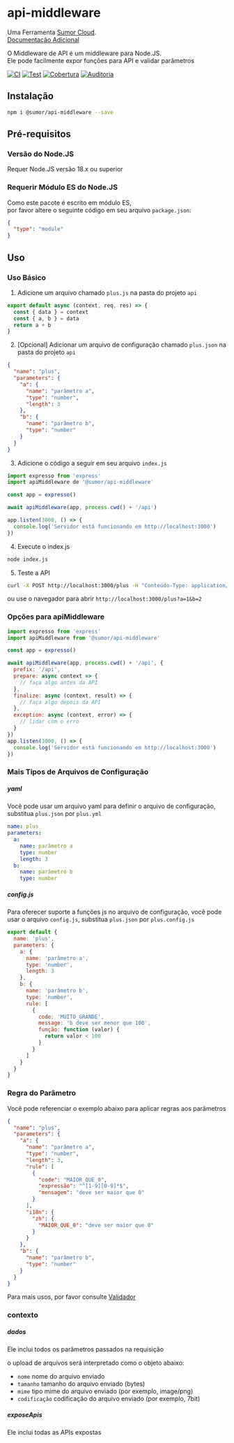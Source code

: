 # api-middleware

Uma Ferramenta [Sumor Cloud](https://sumor.cloud).  
[Documentação Adicional](https://sumor.cloud/api-middleware)

O Middleware de API é um middleware para Node.JS.  
Ele pode facilmente expor funções para API e validar parâmetros

[![CI](https://github.com/sumor-cloud/api-middleware/actions/workflows/ci.yml/badge.svg)](https://github.com/sumor-cloud/api-middleware/actions/workflows/ci.yml)
[![Test](https://github.com/sumor-cloud/api-middleware/actions/workflows/ut.yml/badge.svg)](https://github.com/sumor-cloud/api-middleware/actions/workflows/ut.yml)
[![Cobertura](https://github.com/sumor-cloud/api-middleware/actions/workflows/coverage.yml/badge.svg)](https://github.com/sumor-cloud/api-middleware/actions/workflows/coverage.yml)
[![Auditoria](https://github.com/sumor-cloud/api-middleware/actions/workflows/audit.yml/badge.svg)](https://github.com/sumor-cloud/api-middleware/actions/workflows/audit.yml)

## Instalação

```bash
npm i @sumor/api-middleware --save
```

## Pré-requisitos

### Versão do Node.JS

Requer Node.JS versão 18.x ou superior

### Requerir Módulo ES do Node.JS

Como este pacote é escrito em módulo ES,  
por favor altere o seguinte código em seu arquivo `package.json`:

```json
{
  "type": "module"
}
```

## Uso

### Uso Básico

1. Adicione um arquivo chamado `plus.js` na pasta do projeto `api`

```js
export default async (context, req, res) => {
  const { data } = context
  const { a, b } = data
  return a + b
}
```

2. [Opcional] Adicionar um arquivo de configuração chamado `plus.json` na pasta do projeto `api`

```json
{
  "name": "plus",
  "parameters": {
    "a": {
      "name": "parâmetro a",
      "type": "number",
      "length": 3
    },
    "b": {
      "name": "parâmetro b",
      "type": "number"
    }
  }
}
```

3. Adicione o código a seguir em seu arquivo `index.js`

```javascript
import expresso from 'express'
import apiMiddleware de '@sumor/api-middleware'

const app = expresso()

await apiMiddleware(app, process.cwd() + '/api')

app.listen(3000, () => {
  console.log('Servidor está funcionando em http://localhost:3000')
})
```

4. Execute o index.js

```bash
node index.js
```

5. Teste a API

```bash
curl -X POST http://localhost:3000/plus -H "Conteúdo-Type: application/json" -d '{"a": 1, "b": 2}'
```

ou use o navegador para abrir `http://localhost:3000/plus?a=1&b=2`

### Opções para apiMiddleware

```javascript
import expresso from 'express'
import apiMiddleware from '@sumor/api-middleware'

const app = expresso()

await apiMiddleware(app, process.cwd() + '/api', {
  prefix: '/api',
  prepare: async context => {
    // faça algo antes da API
  },
  finalize: async (context, result) => {
    // faça algo depois da API
  },
  exception: async (context, error) => {
    // lidar com o erro
  }
})
app.listen(3000, () => {
  console.log('Servidor está funcionando em http://localhost:3000')
})
```

### Mais Tipos de Arquivos de Configuração

##### yaml

Você pode usar um arquivo yaml para definir o arquivo de configuração, substitua `plus.json` por `plus.yml`

```yaml
name: plus
parameters:
  a:
    name: parâmetro a
    type: number
    length: 3
  b:
    name: parâmetro b
    type: number
```

##### config.js

Para oferecer suporte a funções js no arquivo de configuração, você pode usar o arquivo `config.js`, substitua `plus.json` por `plus.config.js`

```javascript
export default {
  name: 'plus',
  parameters: {
    a: {
      name: 'parâmetro a',
      type: 'number',
      length: 3
    },
    b: {
      name: 'parâmetro b',
      type: 'number',
      rule: [
        {
          code: 'MUITO_GRANDE',
          message: 'b deve ser menor que 100',
          função: function (valor) {
            return valor < 100
          }
        }
      ]
    }
  }
}
```

### Regra do Parâmetro

Você pode referenciar o exemplo abaixo para aplicar regras aos parâmetros

```json
{
  "name": "plus",
  "parameters": {
    "a": {
      "name": "parâmetro a",
      "type": "number",
      "length": 3,
      "rule": [
        {
          "code": "MAIOR_QUE_0",
          "expressão": "^[1-9][0-9]*$",
          "mensagem": "deve ser maior que 0"
        }
      ],
      "i18n": {
        "zh": {
          "MAIOR_QUE_0": "deve ser maior que 0"
        }
      }
    },
    "b": {
      "name": "parâmetro b",
      "type": "number"
    }
  }
}
```

Para mais usos, por favor consulte [Validador](https://sumor.cloud/validator/)

### contexto

##### dados

Ele inclui todos os parâmetros passados na requisição

o upload de arquivos será interpretado como o objeto abaixo:

- `nome` nome do arquivo enviado
- `tamanho` tamanho do arquivo enviado (bytes)
- `mime` tipo mime do arquivo enviado (por exemplo, image/png)
- `codificação` codificação do arquivo enviado (por exemplo, 7bit)

##### exposeApis

Ele inclui todas as APIs expostas
